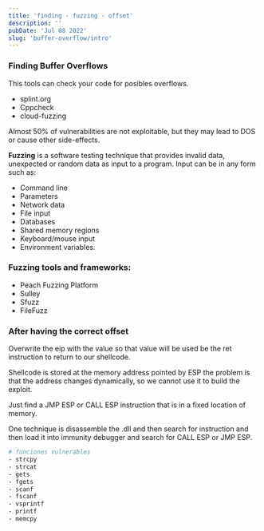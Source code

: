 ```yaml
---
title: 'finding - fuzzing - offset'
description: ''
pubDate: 'Jul 08 2022'
slug: 'buffer-overflow/intro'
---
```


### Finding Buffer Overflows

This tools can check your code for posibles overflows.

- splint.org
- Cppcheck
- cloud-fuzzing

Almost 50% of vulnerabilities are not exploitable, but they may lead to DOS or cause other side-effects.

**Fuzzing** is a software testing technique that provides invalid data, unexpected or random data as input to a program. Input can be in any form such as:

- Command line
- Parameters
- Network data
- File input
- Databases
- Shared memory regions
- Keyboard/mouse input
- Environment variables.

### Fuzzing tools and frameworks:

- Peach Fuzzing Platform
- Sulley
- Sfuzz
- FileFuzz

### After having the correct offset

Overwrite the eip with the value so that value will be used be the ret instruction to return to our shellcode.

Shellcode is stored at the memory address pointed by ESP the problem is that the address changes dynamically, so we cannot use it to build the exploit.

Just find a JMP ESP or CALL ESP instruction that is in a fixed location of memory.

One technique is disassemble the .dll and then search for instruction and then load it into immunity debugger and search for CALL ESP or JMP ESP.

```bash
# funciones vulnerables
- strcpy
- strcat
- gets
- fgets
- scanf
- fscanf
- vsprintf
- printf
- memcpy
```
